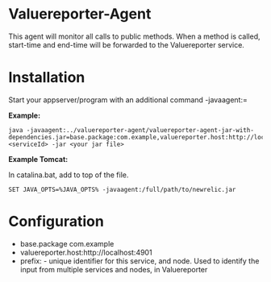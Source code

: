 Valuereporter-Agent
===================

This agent will monitor all calls to public methods. When a method is called, start-time and end-time will be forwarded
to the Valuereporter service.

Installation
===================

Start your appserver/program with an additional command -javaagent:<path to Valuereporter-Agent>=<properties>

__Example:__
```
java -javaagent:../valuereporter-agent/valuereporter-agent-jar-with-dependencies.jar=base.package:com.example,valuereporter.host:http://localhost:4901,prefix:<serviceId> -jar <your jar file>
```

__Example Tomcat:__

In catalina.bat, add to top of the file.
```
SET JAVA_OPTS=%JAVA_OPTS% -javaagent:/full/path/to/newrelic.jar
```

Configuration
===================

* base.package com.example
* valuereporter.host:http://localhost:4901
* prefix:<serviceId>  - unique identifier for this service, and node. Used to identify the input from multiple services
and nodes, in Valuereporter
